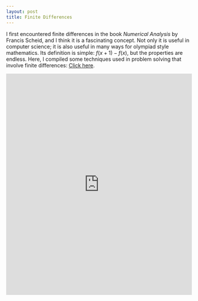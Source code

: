 ```yaml
---
layout: post
title: Finite Differences
---
```


I first encountered finite differences in the book _Numerical Analysis_ by Francis Scheid, and I think it is a fascinating concept. Not only it is useful in computer science; it is also useful in many ways for olympiad style mathematics. Its definition is simple: $f(x+1)-f(x)$, but the properties are endless. Here, I compiled some techniques used in problem solving that involve finite differences: <a href="https://raw.githubusercontent.com/Tristanchaang/tristanchaang.github.io/main/downloads/Finite-Differences.pdf" download>Click here</a>.

<embed src="https://drive.google.com/viewerng/
viewer?embedded=true&url=http://tristanchaang.github.io/downloads/Finite-Differences.pdf" width="100%" height="600px" />